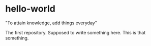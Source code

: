 
# hello-world
"To attain knowledge, add things everyday"

The first repository. Supposed to write something here. This is that something.
